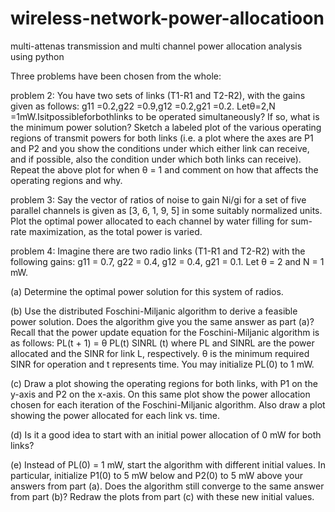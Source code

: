 # wireless-network-power-allocatioon
multi-attenas transmission and multi channel power allocation analysis using python

Three problems have been chosen from the whole:

problem 2: 
   You have two sets of links (T1-R1 and T2-R2), with the gains given as follows: g11 =0.2,g22 =0.9,g12 =0.2,g21 =0.2. Letθ=2,N =1mW.Isitpossibleforbothlinks to be operated simultaneously? If so, what is the minimum power solution? Sketch a labeled plot of the various operating regions of transmit powers for both links (i.e. a plot where the axes are P1 and P2 and you show the conditions under which either link can receive, and if possible, also the condition under which both links can receive). Repeat the above plot for when θ = 1 and comment on how that affects the operating regions and why.

problem 3: 
  Say the vector of ratios of noise to gain Ni/gi for a set of five parallel channels is given as [3, 6, 1, 9, 5] in some suitably normalized units. Plot the optimal power allocated to each channel by water filling for sum-rate maximization, as the total power is varied.

problem 4: 
   Imagine there are two radio links (T1-R1 and T2-R2) with the following gains: g11 = 0.7, g22 = 0.4, g12 = 0.4, g21 = 0.1. Let θ = 2 and N = 1 mW.

(a) Determine the optimal power solution for this system of radios.

(b) Use the distributed Foschini-Miljanic algorithm to derive a feasible power solution. Does the algorithm give you the same answer as part (a)?
  Recall that the power update equation for the Foschini-Miljanic algorithm is as follows: 
                                                    PL(t + 1) = θ PL(t)
SINRL (t) where PL and SINRL are the power allocated and the SINR for link L, respectively. θ is the minimum required SINR for operation and t represents time. You may initialize PL(0) to 1 mW.

(c) Draw a plot showing the operating regions for both links, with P1 on the y-axis and P2 on the x-axis. On this same plot show the power allocation chosen for each iteration of the Foschini-Miljanic algorithm. Also draw a plot showing the power allocated for each link vs. time.

(d) Is it a good idea to start with an initial power allocation of 0 mW for both links?

(e) Instead of PL(0) = 1 mW, start the algorithm with different initial values. In particular, initialize P1(0) to 5 mW below and P2(0) to 5 mW above your answers from part (a). Does the algorithm still converge to the same answer from part (b)? Redraw the plots from part (c) with these new initial values.
